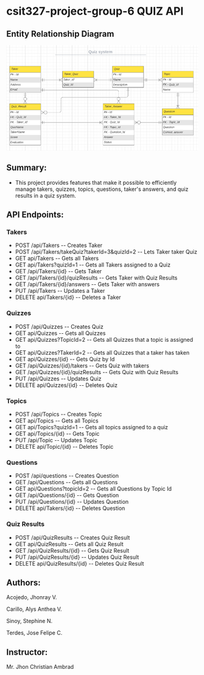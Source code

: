 # csit327-project-group-6 **QUIZ API**

## Entity Relationship Diagram

![ERD Flow](https://github.com/TpenXsinoy/quiz-api/blob/master/Document/Quiz%20System%20UML.png)

## Summary:

- This project provides features that make it possible to efficiently manage takers, quizzes, topics, questions, taker's answers, and quiz results in a quiz system.

## API Endpoints:

### Takers

- POST /api/Takers -- Creates Taker
- POST /api/Takers/takeQuiz?takerId=3&quizId=2 -- Lets Taker taker Quiz
- GET api/Takers -- Gets all Takers
- GET api/Takers?quizId=1 -- Gets all Takers assigned to a Quiz
- GET /api/Takers/{id} -- Gets Taker
- GET /api/Takers/{id}/quizResults -- Gets Taker with Quiz Results
- GET /api/Takers/{id}/answers -- Gets Taker with answers
- PUT /api/Takers -- Updates a Taker
- DELETE api/Takers/{id} -- Deletes a Taker

### Quizzes

- POST /api/Quizzes -- Creates Quiz
- GET api/Quizzes -- Gets all Quizzes
- GET api/Quizzes?TopicId=2 -- Gets all Quizzes that a topic is assigned to
- GET api/Quizzes?TakerId=2 -- Gets all Quizzes that a taker has taken
- GET api/Quizzes/{id} -- Gets Quiz by Id
- GET /api/Quizzes/{id}/takers -- Gets Quiz with takers
- GET /api/Quizzes/{id}/quizResults -- Gets Quiz with Quiz Results
- PUT /api/Quizzes -- Updates Quiz
- DELETE api/Quizzes/{id} -- Deletes Quiz

### Topics

- POST /api/Topics -- Creates Topic
- GET api/Topics -- Gets all Topics
- GET api/Topics?quizId=1 -- Gets all topics assigned to a quiz
- GET api/Topics/{id} -- Gets Topic
- PUT /api/Topic -- Updates Topic
- DELETE api/Topic/{id} -- Deletes Topic

### Questions

- POST /api/questions -- Creates Question
- GET /api/Questions -- Gets all Questions
- GET api/Questions?topicId=2 -- Gets all Questions by Topic Id
- GET /api/Questions/{id} -- Gets Question
- PUT /api/Questions/{id} -- Updates Question
- DELETE api/Takers/{id} -- Deletes Question

### Quiz Results

- POST /api/QuizResults -- Creates Quiz Result
- GET api/QuizResults -- Gets all Quiz Result
- GET /api/QuizResults/{id} -- Gets Quiz Result
- PUT /api/QuizResults/{id} -- Updates Quiz Result
- DELETE api/QuizResults/{id} -- Deletes Quiz Result

## Authors:

Acojedo, Jhonray V.

Carillo, Alys Anthea V.

Sinoy, Stephine N.

Terdes, Jose Felipe C.

## Instructor:

Mr. Jhon Christian Ambrad
